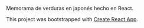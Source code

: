 Memorama de verduras en japonés hecho en React.


This project was bootstrapped with [Create React App](https://github.com/facebook/create-react-app).

